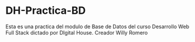 # DH-Practica-BD
Esta es una practica del modulo de Base de Datos del curso Desarrollo Web Full Stack dictado por DIgital House.
Creador Willy Romero
